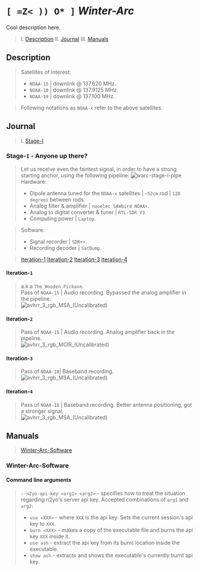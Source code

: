 # `[ =Z< )) O* ]` *Winter-Arc*  
Cool description here.

> I.  [Description](#Description)
> II. [Journal](#Journal)
> III. [Manuals](#Manuals)


## Description
> Satellites of interest:
> - `NOAA-15` | downlink @ 137.620 MHz.
> - `NOAA-18` | downlink @ 137.9125 MHz.
> - `NOAA-19` | downlink @ 137.100 MHz.

> Following notations as `NOAA-x` refer to the above satellites.


## Journal

> I. [Stage-I](#Stage-I)

### Stage-`I` - Anyone up there?
> Let us receive even the faintest signal, in order to have a strong starting anchor, using the following pipeline:
![warc-stage-i-pipe](https://github.com/user-attachments/assets/e3677ac9-e98d-4575-b429-7d97479286e7)
> Hardware: 
> - Dipole antenna tuned for the `NOAA-x` satellites | `~52cm` rod | `120 degrees` between rods.
> - Analog filter & amplifier | `nooelec SAWbird NOAA+`.
> - Analog to digital converter & tuner | `RTL-SDR V3`.
> - Computing power | `Laptop`.

> Software:
> - Signal recorder | `SDR++`.
> - Recording decoder | `SatDump`.

> [Iteration-1](#Iteration-1)
> [Iteration-2](#Iteration-3)
> [Iteration-3](#Iteration-3)
> [Iteration-4](#Iteration-4)

#### Iteration-`1`
> a.k.a `The Wooden Pickaxe`. <br>
> Pass of `NOAA-15` | Audio recording. Bypassed the analog amplifier in the pipeline. <br>
> ![avhrr_3_rgb_MSA_(Uncalibrated)](https://github.com/user-attachments/assets/ed0b09d1-7a37-48a5-929b-51cf451e5687)

#### Iteration-`2`
> Pass of `NOAA-15` | Audio recording. Analog amplifier back in the pipeline. <br>
> ![avhrr_3_rgb_MCIR_(Uncalibrated)](https://github.com/user-attachments/assets/1e8bba32-5f01-4c1e-b3cf-be9410e26eca)

#### Iteration-`3`
> Pass of `NOAA-18`| Baseband recording. <br>
> ![avhrr_3_rgb_MSA_(Uncalibrated)](https://github.com/user-attachments/assets/3cb87800-2a46-44d0-82a2-5042a538dfe2)

#### Iteration-`4`
> Pass of `NOAA-18` | Baseband recording. Better antenna positioning, got a stronger signal. <br>
> ![avhrr_3_rgb_MSA_(Uncalibrated)](https://github.com/user-attachments/assets/586c27b8-2e04-4950-ad44-fc6904407af7)


## Manuals
> [Winter-Arc-Software](#Winter-Arc-Software)

### Winter-Arc-Software

#### Command line arguments
> `--n2yo-api-key <arg1> <arg2>` - specifies how to treat the situation regarding n2yo's server api key. Accepted combinations of `arg1` and `arg2`:
> - `use <XXX>` - where `XXX` is the api key. Sets the current session's api key to `XXX`.
> - `burn <XXX>` - makes a copy of the executable file and burns the api key `XXX` inside it.
> - `use ash` - extract the api key from its burnt location inside the executable.
> - `show ash` - extracts and shows the executable's currently burnt api key.